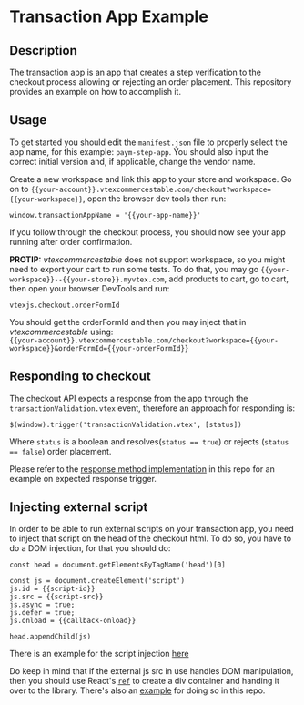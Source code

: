 # Transaction App Example


## Description


The transaction app is an app that creates a step verification to the checkout process allowing or rejecting an order placement. This repository provides an example on how to accomplish it.


## Usage


To get started you should edit the `manifest.json` file to properly select the app name, for this example: `paym-step-app`. You should also input the correct initial version and, if applicable, change the vendor name.  
  
Create a new workspace and link this app to your store and workspace. Go on to `{{your-account}}.vtexcommercestable.com/checkout?workspace={{your-workspace}}`, open the browser dev tools then run:  


```
window.transactionAppName = '{{your-app-name}}'
```
 
If you follow through the checkout process, you should now see your app running after order confirmation. 

**PROTIP:** *vtexcommercestable* does not support workspace, so you might need to export your cart to run some tests. To do that, you may go `{{your-workspace}}--{{your-store}}.myvtex.com`, add products to cart, go to cart, then open your browser DevTools and run:
```
vtexjs.checkout.orderFormId
```
You should get the orderFormId and then you may inject that in *vtexcommercestable* using:  
`{{your-account}}.vtexcommercestable.com/checkout?workspace={{your-workspace}}&orderFormId={{your-orderFormId}}`

## Responding to checkout


The checkout API expects a response from the app through the `transactionValidation.vtex` event, therefore an approach for responding is:


```
$(window).trigger('transactionValidation.vtex', [status])
```


Where `status` is a boolean and  resolves(`status == true`) or rejects (`status == false`) order placement. 


Please refer to the [response method implementation](https://github.com/vtex-apps/transaction-app-example/blob/3e5742c87a2771998009cff4fecacb092bb3362b/react/index.js#L22) in this repo for an example on expected response trigger. 


## Injecting external script

In order to be able to run external scripts on your transaction app, you need to inject that script on the head of the checkout html. To do so, you have to do a DOM injection, for that you should do: 

```
const head = document.getElementsByTagName('head')[0]

const js = document.createElement('script')
js.id = {{script-id}}
js.src = {{script-src}}
js.async = true;
js.defer = true;
js.onload = {{callback-onload}}

head.appendChild(js)
```

There is an example for the script injection [here](https://github.com/vtex-apps/transaction-app-example/blob/3e5742c87a2771998009cff4fecacb092bb3362b/react/index.js#L41) 

Do keep in mind that if the external js src in use handles DOM manipulation, then you should use React's [`ref`](https://reactjs.org/docs/refs-and-the-dom.html) to create a div container and handing it over to the library. There's also an [example](https://github.com/vtex-apps/transaction-app-example/blob/3e5742c87a2771998009cff4fecacb092bb3362b/react/index.js#L11) for doing so in this repo.  
